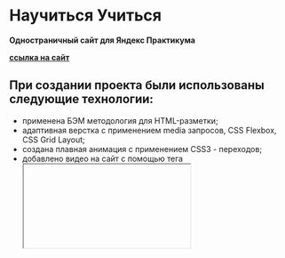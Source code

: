 # Научиться Учиться

**Одностраничный сайт для Яндекс Практикума**

**[ссылка на сайт](https://germanshtey.github.io/how-to-learn/)**

## При создании проекта были использованы следующие технологии:
* применена БЭМ методология для HTML-разметки;
* адаптивная верстка с применением media запросов, CSS Flexbox, CSS Grid Layout;
* создана плавная анимация с применением CSS3 - переходов;
* добавлено видео на сайт с помощью тега <iframe>;
